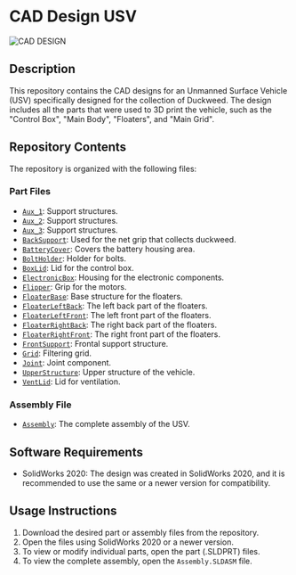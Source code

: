 # CAD Design USV
![CAD DESIGN](https://media.giphy.com/media/UdUvtKM1NgC2zawLRk/giphy.gif)

## Description
This repository contains the CAD designs for an Unmanned Surface Vehicle (USV) specifically designed for the collection of Duckweed. The design includes all the parts that were used to 3D print the vehicle, such as the "Control Box", "Main Body", "Floaters", and "Main Grid".

## Repository Contents
The repository is organized with the following files:

### Part Files
- [`Aux_1`](/RecyclingRush/blob/CAD_Design_USV/USV/Aux_1): Support structures.
- [`Aux_2`](/RecyclingRush/blob/CAD_Design_USV/USV/Aux_2): Support structures.
- [`Aux_3`](/RecyclingRush/blob/CAD_Design_USV/USV/Aux_3): Support structures.
- [`BackSupport`](/RecyclingRush/blob/CAD_Design_USV/USV/BackSupport): Used for the net grip that collects duckweed.
- [`BatteryCover`](/RecyclingRush/blob/CAD_Design_USV/USV/BatteryCover): Covers the battery housing area.
- [`BoltHolder`](/RecyclingRush/blob/CAD_Design_USV/USV/BoltHolder): Holder for bolts.
- [`BoxLid`](/RecyclingRush/blob/CAD_Design_USV/USV/BoxLid): Lid for the control box.
- [`ElectronicBox`](/RecyclingRush/blob/CAD_Design_USV/USV/ElectronicBox): Housing for the electronic components.
- [`Flipper`](/RecyclingRush/blob/CAD_Design_USV/USV/Flipper): Grip for the motors.
- [`FloaterBase`](/RecyclingRush/blob/CAD_Design_USV/USV/FloaterBase): Base structure for the floaters.
- [`FloaterLeftBack`](/RecyclingRush/blob/CAD_Design_USV/USV/FloaterLeftBack): The left back part of the floaters.
- [`FloaterLeftFront`](/RecyclingRush/blob/CAD_Design_USV/USV/FloaterLeftFront): The left front part of the floaters.
- [`FloaterRightBack`](/RecyclingRush/blob/CAD_Design_USV/USV/FloaterRightBack): The right back part of the floaters.
- [`FloaterRightFront`](/RecyclingRush/blob/CAD_Design_USV/USV/FloaterRightFront): The right front part of the floaters.
- [`FrontSupport`](/RecyclingRush/blob/CAD_Design_USV/USV/FrontSupport): Frontal support structure.
- [`Grid`](/RecyclingRush/blob/CAD_Design_USV/USV/Grid): Filtering grid.
- [`Joint`](/RecyclingRush/blob/CAD_Design_USV/USV/Joint): Joint component.
- [`UpperStructure`](/RecyclingRush/blob/CAD_Design_USV/USV/UpperStructure): Upper structure of the vehicle.
- [`VentLid`](/RecyclingRush/blob/CAD_Design_USV/USV/VentLid): Lid for ventilation.

### Assembly File
- [`Assembly`](https://github.com/EdwinTSalcedo/RecyclingRush/blob/CAD_Design_USV/USV/Assembly.SLDASM): The complete assembly of the USV.


## Software Requirements
- SolidWorks 2020: The design was created in SolidWorks 2020, and it is recommended to use the same or a newer version for compatibility.

## Usage Instructions
1. Download the desired part or assembly files from the repository.
2. Open the files using SolidWorks 2020 or a newer version.
3. To view or modify individual parts, open the part (.SLDPRT) files.
4. To view the complete assembly, open the `Assembly.SLDASM` file.
